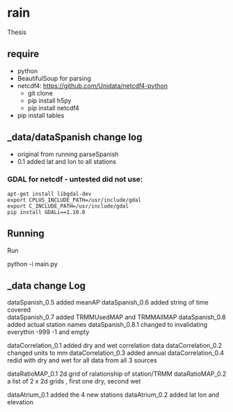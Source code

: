 # rain

Thesis

## require 
* python
* BeautifulSoup for parsing
* netcdf4: https://github.com/Unidata/netcdf4-python
    * git clone 
    * pip install h5py
    * pip install netcdf4
* pip install tables


## _data/dataSpanish change log
* original from running parseSpanish
* 0.1 added lat and lon to all stations 


### GDAL for netcdf - untested did not use:
```
apt-get install libgdal-dev
export CPLUS_INCLUDE_PATH=/usr/include/gdal
export C_INCLUDE_PATH=/usr/include/gdal
pip install GDALi==1.10.0
```

## Running 

Run 


python -i main.py

## _data change Log

dataSpanish_0.5 added meanAP
dataSpanish_0.6 added string of time covered  
dataSpanish_0.7 added TRMMUsedMAP and TRMMAllMAP 
dataSpanish_0.8 added actual station names 
dataSpanish_0.8.1 changed to invalidating everythin -999 -1 and empty



dataCorrelation_0.1 added dry and wet correlation data
dataCorrelation_0.2 changed units to mm
dataCorrelation_0.3 added annual
dataCorrelation_0.4 redid with dry and wet for all data from all 3 sources 



dataRatioMAP_0.1 2d grid of ralationship of station/TRMM
dataRatioMAP_0.2 a list of 2 x 2d grids , first one dry, second wet 

dataAtrium_0.1 added the 4 new stations 
dataAtrium_0.2 added lat lon and elevation 


